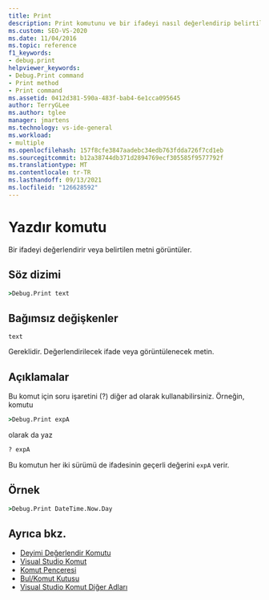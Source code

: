 ```yaml
---
title: Print
description: Print komutunu ve bir ifadeyi nasıl değerlendirip belirtilen metni görüntüleyeni hakkında bilgi alın.
ms.custom: SEO-VS-2020
ms.date: 11/04/2016
ms.topic: reference
f1_keywords:
- debug.print
helpviewer_keywords:
- Debug.Print command
- Print method
- Print command
ms.assetid: 0412d381-590a-483f-bab4-6e1cca095645
author: TerryGLee
ms.author: tglee
manager: jmartens
ms.technology: vs-ide-general
ms.workload:
- multiple
ms.openlocfilehash: 157f8cfe3847aadebc34edb763fdda726f7cd1eb
ms.sourcegitcommit: b12a38744db371d2894769ecf305585f9577792f
ms.translationtype: MT
ms.contentlocale: tr-TR
ms.lasthandoff: 09/13/2021
ms.locfileid: "126628592"
---
```

# <a name="print-command"></a>Yazdır komutu

Bir ifadeyi değerlendirir veya belirtilen metni görüntüler.

## <a name="syntax"></a>Söz dizimi

```cmd
>Debug.Print text
```

## <a name="arguments"></a>Bağımsız değişkenler

`text`

Gereklidir. Değerlendirilecek ifade veya görüntülenecek metin.

## <a name="remarks"></a>Açıklamalar

Bu komut için soru işaretini (?) diğer ad olarak kullanabilirsiniz. Örneğin, komutu

```cmd
>Debug.Print expA
```

olarak da yaz

```cmd
? expA
```

Bu komutun her iki sürümü de ifadesinin geçerli değerini `expA` verir.

## <a name="example"></a>Örnek

```cmd
>Debug.Print DateTime.Now.Day
```

## <a name="see-also"></a>Ayrıca bkz.

- [Deyimi Değerlendir Komutu](../../ide/reference/evaluate-statement-command.md)
- [Visual Studio Komut](../../ide/reference/visual-studio-commands.md)
- [Komut Penceresi](../../ide/reference/command-window.md)
- [Bul/Komut Kutusu](../../ide/find-command-box.md)
- [Visual Studio Komut Diğer Adları](../../ide/reference/visual-studio-command-aliases.md)
